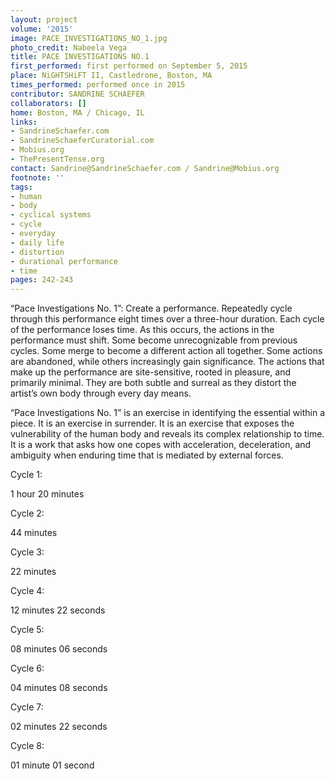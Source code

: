 ```yaml
---
layout: project
volume: '2015'
image: PACE_INVESTIGATIONS_NO_1.jpg
photo_credit: Nabeela Vega
title: PACE INVESTIGATIONS NO.1
first_performed: first performed on September 5, 2015
place: NiGHTSHiFT II, Castledrone, Boston, MA
times_performed: performed once in 2015
contributor: SANDRINE SCHAEFER
collaborators: []
home: Boston, MA / Chicago, IL
links:
- SandrineSchaefer.com
- SandrineSchaeferCuratorial.com
- Mobius.org
- ThePresentTense.org
contact: Sandrine@SandrineSchaefer.com / Sandrine@Mobius.org
footnote: ''
tags:
- human
- body
- cyclical systems
- cycle
- everyday
- daily life
- distortion
- durational performance
- time
pages: 242-243
---
```


“Pace Investigations No. 1”: Create a performance. Repeatedly cycle through this performance eight times over a three-hour duration. Each cycle of the performance loses time. As this occurs, the actions in the performance must shift. Some become unrecognizable from previous cycles. Some merge to become a different action all together. Some actions are abandoned, while others increasingly gain significance. The actions that make up the performance are site-sensitive, rooted in pleasure, and primarily minimal. They are both subtle and surreal as they distort the artist’s own body through every day means.

“Pace Investigations No. 1” is an exercise in identifying the essential within a piece. It is an exercise in surrender. It is an exercise that exposes the vulnerability of the human body and reveals its complex relationship to time. It is a work that asks how one copes with acceleration, deceleration, and ambiguity when enduring time that is mediated by external forces.

Cycle 1:

1 hour 20 minutes

Cycle 2:

44 minutes

Cycle 3:

22 minutes

Cycle 4:

12 minutes 22 seconds

Cycle 5:

08 minutes 06 seconds

Cycle 6:

04 minutes 08 seconds

Cycle 7:

02 minutes 22 seconds

Cycle 8:

01 minute 01 second
